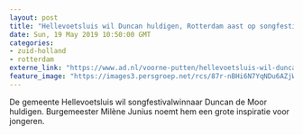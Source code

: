 ```yaml
---
layout: post
title: "Hellevoetsluis wil Duncan huldigen, Rotterdam aast op songfestival"
date: Sun, 19 May 2019 10:50:00 GMT
categories: 
- zuid-holland 
- rotterdam 
externe_link: "https://www.ad.nl/voorne-putten/hellevoetsluis-wil-duncan-huldigen-rotterdam-aast-op-songfestival~acbdb5a2/"
feature_image: "https://images3.persgroep.net/rcs/87r-nBHi6N7YqNDu6AZjWf8-DuU/diocontent/148720897/_fitwidth/400/?appId=21791a8992982cd8da851550a453bd7f&quality=0.7"
---
```


De gemeente Hellevoetsluis wil songfestivalwinnaar Duncan de Moor huldigen. Burgemeester Milène Junius noemt hem een grote inspiratie voor jongeren.
